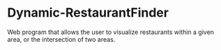# Dynamic-RestaurantFinder
Web program that allows the user to visualize restaurants within a given area, or the intersection of two areas.
